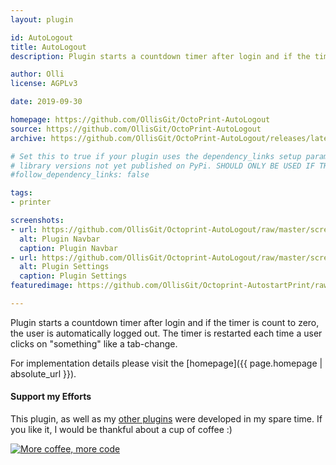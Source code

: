 ```yaml
---
layout: plugin

id: AutoLogout
title: AutoLogout
description: Plugin starts a countdown timer after login and if the timer is count to zero, the user is automatically logged out.

author: Olli
license: AGPLv3

date: 2019-09-30

homepage: https://github.com/OllisGit/OctoPrint-AutoLogout
source: https://github.com/OllisGit/OctoPrint-AutoLogout
archive: https://github.com/OllisGit/OctoPrint-AutoLogout/releases/latest/download/master.zip

# Set this to true if your plugin uses the dependency_links setup parameter to include
# library versions not yet published on PyPi. SHOULD ONLY BE USED IF THERE IS NO OTHER OPTION!
#follow_dependency_links: false

tags:
- printer

screenshots:
- url: https://github.com/OllisGit/Octoprint-AutoLogout/raw/master/screenshots/plugin-navbar.png
  alt: Plugin Navbar
  caption: Plugin Navbar
- url: https://github.com/OllisGit/Octoprint-AutoLogout/raw/master/screenshots/plugin-settings.png
  alt: Plugin Settings
  caption: Plugin Settings  
featuredimage: https://github.com/OllisGit/Octoprint-AutostartPrint/raw/master/screenshots/plugin-settings.png

---
```


Plugin starts a countdown timer after login and if the timer is count to zero, the user is automatically logged out.
The timer is restarted each time a user clicks on "something" like a tab-change. 

For implementation details please visit the [homepage]({{ page.homepage | absolute_url }}).

#### Support my Efforts

This plugin, as well as my [other plugins](https://github.com/OllisGit/) were developed in my spare time.
If you like it, I would be thankful about a cup of coffee :) 

[![More coffee, more code](https://img.shields.io/badge/Donate-PayPal-green.svg)](https://www.paypal.com/cgi-bin/webscr?cmd=_s-xclick&hosted_button_id=2BJP2XFEKNG9J&source=url)
